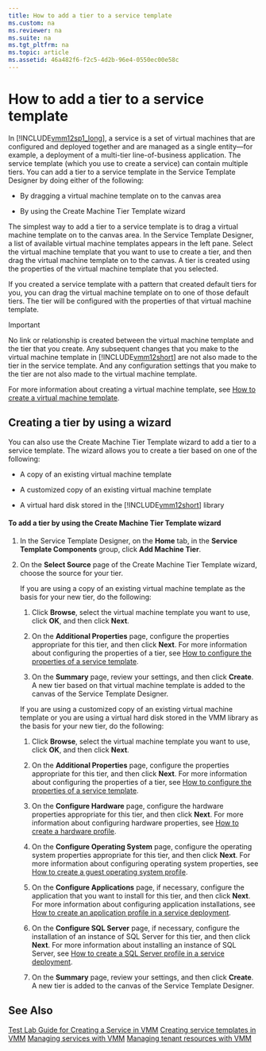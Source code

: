 ```yaml
---
title: How to add a tier to a service template
ms.custom: na
ms.reviewer: na
ms.suite: na
ms.tgt_pltfrm: na
ms.topic: article
ms.assetid: 46a482f6-f2c5-4d2b-96e4-0550ec00e58c
---
```

# How to add a tier to a service template
In [!INCLUDE[vmm12sp1_long](./Token/vmm12sp1_long_md.md)], a service is a set of virtual machines that are configured and deployed together and are managed as a single entity—for example, a deployment of a multi\-tier line\-of\-business application. The service template \(which you use to create a service\) can contain multiple tiers. You can add a tier to a service template in the Service Template Designer by doing either of the following:

-   By dragging a virtual machine template on to the canvas area

-   By using the Create Machine Tier Template wizard

The simplest way to add a tier to a service template is to drag a virtual machine template on to the canvas area. In the Service Template Designer, a list of available virtual machine templates appears in the left pane. Select the virtual machine template that you want to use to create a tier, and then drag the virtual machine template on to the canvas. A tier is created using the properties of the virtual machine template that you selected.

If you created a service template with a pattern that created default tiers for you, you can drag the virtual machine template on to one of those default tiers. The tier will be configured with the properties of that virtual machine template.

> [!IMPORTANT]
> No link or relationship is created between the virtual machine template and the tier that you create. Any subsequent changes that you make to the virtual machine template in [!INCLUDE[vmm12short](./Token/vmm12short_md.md)] are not also made to the tier in the service template. And any configuration settings that you make to the tier are not also made to the virtual machine template.

For more information about creating a virtual machine template, see [How to create a virtual machine template](./How-to-create-a-virtual-machine-template.md).

## Creating a tier by using a wizard
You can also use the Create Machine Tier Template wizard to add a tier to a service template. The wizard allows you to create a tier based on one of the following:

-   A copy of an existing virtual machine template

-   A customized copy of an existing virtual machine template

-   A virtual hard disk stored in the [!INCLUDE[vmm12short](./Token/vmm12short_md.md)] library

#### To add a tier by using the Create Machine Tier Template wizard

1.  In the Service Template Designer, on the **Home** tab, in the **Service Template Components** group, click **Add Machine Tier**.

2.  On the **Select Source** page of the Create Machine Tier Template wizard, choose the source for your tier.

    If you are using a copy of an existing virtual machine template as the basis for your new tier, do the following:

    1.  Click **Browse**, select the virtual machine template you want to use, click **OK**, and then click **Next**.

    2.  On the **Additional Properties** page, configure the properties appropriate for this tier, and then click **Next**. For more information about configuring the properties of a tier, see [How to configure the properties of a service template](./How-to-configure-the-properties-of-a-service-template.md).

    3.  On the **Summary** page, review your settings, and then click **Create**. A new tier based on that virtual machine template is added to the canvas of the Service Template Designer.

    If you are using a customized copy of an existing virtual machine template or you are using a virtual hard disk stored in the VMM library as the basis for your new tier, do the following:

    1.  Click **Browse**, select the virtual machine template you want to use, click **OK**, and then click **Next**.

    2.  On the **Additional Properties** page, configure the properties appropriate for this tier, and then click **Next**. For more information about configuring the properties of a tier, see [How to configure the properties of a service template](./How-to-configure-the-properties-of-a-service-template.md).

    3.  On the **Configure Hardware** page, configure the hardware properties appropriate for this tier, and then click **Next**. For more information about configuring hardware properties, see [How to create a hardware profile](./How-to-create-a-hardware-profile.md).

    4.  On the **Configure Operating System** page, configure the operating system properties appropriate for this tier, and then click **Next**. For more information about configuring operating system properties, see [How to create a guest operating system profile](./How-to-create-a-guest-operating-system-profile.md).

    5.  On the **Configure Applications** page, if necessary, configure the application that you want to install for this tier, and then click **Next**. For more information about configuring application installations, see [How to create an application profile in a service deployment](./How-to-create-an-application-profile-in-a-service-deployment.md).

    6.  On the **Configure SQL Server** page, if necessary, configure the installation of an instance of SQL Server for this tier, and then click **Next**. For more information about installing an instance of SQL Server, see [How to create a SQL Server profile in a service deployment](./How-to-create-a-SQL-Server-profile-in-a-service-deployment.md).

    7.  On the **Summary** page, review your settings, and then click **Create**. A new tier is added to the canvas of the Service Template Designer.

## See Also
[Test Lab Guide for Creating a Service in VMM](http://www.microsoft.com/download/details.aspx?id=38837)
[Creating service templates in VMM](./Creating-service-templates-in-VMM.md)
[Managing services with VMM](./Managing-services-with-VMM.md)
[Managing tenant resources with VMM](./Managing-tenant-resources-with-VMM.md)


